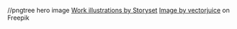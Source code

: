 //pngtree hero image
<a href="https://storyset.com/work">Work illustrations by Storyset</a>
<a href="https://www.freepik.com/free-vector/dashboard-analytics-computer-performance-evaluation-chart-screen-statistics-analysis-infographic-assessment-business-report-display-vector-isolated-concept-metaphor-illustration_12470212.htm#query=Data&position=46&from_view=search&track=sph">Image by vectorjuice</a> on Freepik